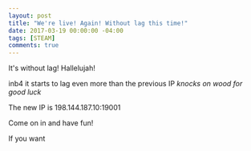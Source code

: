 ```yaml
---
layout: post
title: "We're live! Again! Without lag this time!"
date: 2017-03-19 00:00:00 -04:00
tags: [STEAM]
comments: true
---
```


It's without lag! Hallelujah!

inb4 it starts to lag even more than the previous IP *knocks on wood for good luck*

The new IP is 198.144.187.10:19001

Come on in and have fun! <p class="spoiler"> If you want </p>
